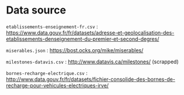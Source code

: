 # Data source

``etablissements-enseignement-fr.csv`` : https://www.data.gouv.fr/fr/datasets/adresse-et-geolocalisation-des-etablissements-denseignement-du-premier-et-second-degres/

``miserables.json`` : https://bost.ocks.org/mike/miserables/

``milestones-datavis.csv`` : http://www.datavis.ca/milestones/ (scrapped)

``bornes-recharge-electrique.csv`` : http://www.data.gouv.fr/fr/datasets/fichier-consolide-des-bornes-de-recharge-pour-vehicules-electriques-irve/